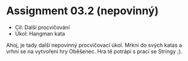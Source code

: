 # Assignment 03.2 (nepovinný)

- Cíl: Další procvičování
- Úkol: Hangman kata

Ahoj, je tady další nepovinný procvičovací úkol. Mrkni do svých katas a vrhni se na vytvoření hry Oběšenec. Hra tě potrápí s prací se Stringy ;).
